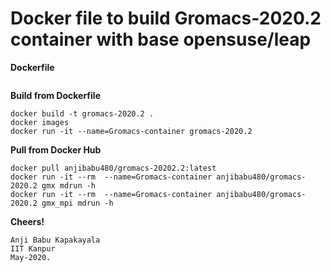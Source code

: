 
# Docker file to build Gromacs-2020.2 container with base opensuse/leap

**Dockerfile**
```

```
**Build from Dockerfile**

    docker build -t gromacs-2020.2 .
    docker images
    docker run -it --name=Gromacs-container gromacs-2020.2

**Pull from Docker Hub**

    docker pull anjibabu480/gromacs-20202.2:latest
    docker run -it --rm  --name=Gromacs-container anjibabu480/gromacs-2020.2 gmx mdrun -h
    docker run -it --rm  --name=Gromacs-container anjibabu480/gromacs-2020.2 gmx_mpi mdrun -h

**Cheers!**
       
    Anji Babu Kapakayala
    IIT Kanpur
    May-2020.
